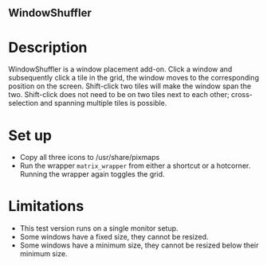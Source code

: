 ## WindowShuffler

# Description
WindowShuffler is a window placement add-on. Click a window and subsequently click a tile in the grid, the window moves to the corresponding position on the screen. Shift-click two tiles will make the window span the two. Shift-click does not need to be on two tiles next to each other; cross- selection and spanning multiple tiles is possible.

# Set up
- Copy all three icons to /usr/share/pixmaps
- Run the wrapper `matrix_wrapper` from either a shortcut or a hotcorner. Running the wrapper again toggles the grid.

# Limitations
- This test version runs on a single monitor setup.
- Some windows have a fixed size, they cannot be resized.
- Some windows have a minimum size, they cannot be resized below their minimum size.

